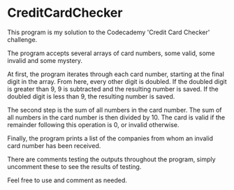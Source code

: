# CreditCardChecker

This program is my solution to the Codecademy 'Credit Card Checker' challenge.

The program accepts several arrays of card numbers, some valid, some invalid and some mystery.

At first, the program iterates through each card number, starting at the final digit in the array. From here, every other digit is doubled. If the doubled digit is greater than 9, 9 is subtracted and the resulting number is saved. If the doubled digit is less than 9, the resulting number is saved.

The second step is the sum of all numbers in the card number. The sum of all numbers in the card number is then divided by 10. The card is valid if the remainder following this operation is 0, or invalid otherwise.

Finally, the program prints a list of the companies from whom an invalid card number has been received.

There are comments testing the outputs throughout the program, simply uncomment these to see the results of testing.

Feel free to use and comment as needed.
